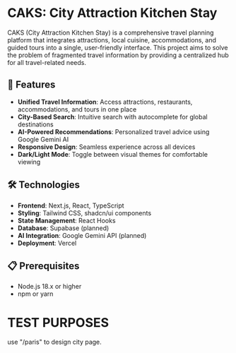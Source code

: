 # CAKS: City Attraction Kitchen Stay

CAKS (City Attraction Kitchen Stay) is a comprehensive travel planning platform that integrates attractions, local cuisine, accommodations, and guided tours into a single, user-friendly interface. This project aims to solve the problem of fragmented travel information by providing a centralized hub for all travel-related needs.

## 🌟 Features

- **Unified Travel Information**: Access attractions, restaurants, accommodations, and tours in one place
- **City-Based Search**: Intuitive search with autocomplete for global destinations
- **AI-Powered Recommendations**: Personalized travel advice using Google Gemini AI
- **Responsive Design**: Seamless experience across all devices
- **Dark/Light Mode**: Toggle between visual themes for comfortable viewing

## 🛠️ Technologies

- **Frontend**: Next.js, React, TypeScript
- **Styling**: Tailwind CSS, shadcn/ui components
- **State Management**: React Hooks
- **Database**: Supabase (planned)
- **AI Integration**: Google Gemini API (planned)
- **Deployment**: Vercel

## 📋 Prerequisites

- Node.js 18.x or higher
- npm or yarn

# TEST PURPOSES

use "/paris" to design city page.
